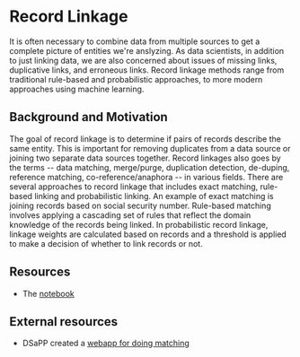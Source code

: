 # Record Linkage

It is often necessary to combine data from multiple sources to get a complete picture of entities we're anslyzing. As data scientists, in addition to just linking data, we are also concerned
about issues of missing links, duplicative links, and erroneous links.
Record linkage methods range from traditional rule-based and
probabilistic approaches, to more modern approaches using machine learning.

## Background and Motivation

The goal of record linkage is to determine if pairs of records describe
the same entity. This is important for removing duplicates from a data
source or joining two separate data sources together. Record linkages
also goes by the terms -- data matching, merge/purge, duplication detection,
de-duping, reference matching, co-reference/anaphora -- in various fields. There
are several approaches to record linkage that includes exact matching,
rule-based linking and probabilistic linking. An example of exact matching
is joining records based on social security number. Rule-based matching
involves applying a cascading set of rules that reflect the domain knowledge
of the records being linked. In probabilistic record linkage, linkage weights
are calculated based on records and a threshold is applied to make a decision
of whether to link records or not.


## Resources

- The [notebook](https://github.com/dssg/hitchhikers-guide/blob/master/sources/curriculum/2_data_exploration_and_analysis/record-linkage/RecordLinkage.ipynb)

## External resources

- DSaPP created a [webapp for doing matching](https://github.com/dssg/matching-tool)
